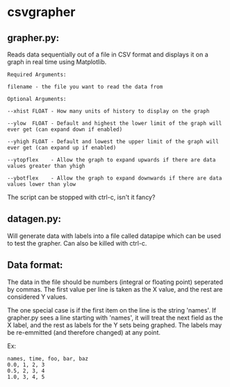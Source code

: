 # csvgrapher

## grapher.py:
Reads data sequentially out of a file in CSV format and displays it on a graph in real time using Matplotlib.

```
Required Arguments:

filename - the file you want to read the data from

Optional Arguments:

--xhist FLOAT - How many units of history to display on the graph

--ylow  FLOAT - Default and highest the lower limit of the graph will ever get (can expand down if enabled)

--yhigh FLOAT - Default and lowest the upper limit of the graph will ever get (can expand up if enabled)

--ytopflex    - Allow the graph to expand upwards if there are data values greater than yhigh

--ybotflex    - Allow the graph to expand downwards if there are data values lower than ylow
```
The script can be stopped with ctrl-c, isn't it fancy?

## datagen.py:
Will generate data with labels into a file called datapipe which can be used to test the grapher. Can also be killed with ctrl-c.

## Data format:
The data in the file should be numbers (integral or floating point) seperated by commas. The first value per line is taken as the X value, and the rest are considered Y values. 

The one special case is if the first item on the line is the string 'names'. If grapher.py sees a line starting with 'names', it will treat the next field as the X label, and the rest as labels for the Y sets being graphed. The labels may be re-emmitted (and therefore changed) at any point.

Ex:

    names, time, foo, bar, baz
    0.0, 1, 2, 3
    0.5, 2, 3, 4
    1.0, 3, 4, 5
